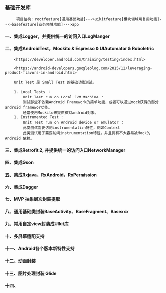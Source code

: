 ### 基础开发库

        
         项目结构：rootfeature[通用基础功能]--->uikitfeature[模块领域可复用功能]--->basefeature[业务领域功能]--->app
         
          
#### 一、集成Logger，并提供统一的访问入口LogManger

#### 二、集成AndroidTest，Mockito & Espresso & UIAutomator & Roboletric
        
        <https://developer.android.com/training/testing/index.html>
        
        <https://android-developers.googleblog.com/2015/12/leveraging-product-flavors-in-android.html>
        
        Unit Test 是 Small Test 的基础功能测试。
        
        1. Local Tests ：
            Unit Test run on Local JVM Machine ：
            测试那些不依赖Android Framework的简单功能，或者可以通过mock获得的部分android framewor功能。
            通常使用Mockito来提供模拟android对象。
        1. Instrumented Test : 
            Unit Test run on Android device or emulator ：
            此类测试需要访问instrumentation特性，例如Context
            此类测试用于需要访问instrumentation特性，并且拥有不太容易被Mock的Android 依赖。
        
#### 三、集成Retrofit 2, 并提供统一的访问入口NetworkManager

#### 四、集成Gson

#### 五、集成Rxjava，RxAndroid，RxPermission

#### 六、集成Dagger

#### 七、MVP 抽象层次封装提取

#### 八、通用基础类封装BaseActivity、BaseFragment、Basexxx

#### 九、常用自定view封装成UIkit库

#### 十、多屏幕适配支持

#### 十一、Android各个版本新特性支持

#### 十二、动画封装

#### 十三、图片处理封装 Glide

#### 十四、

